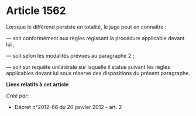 # Article 1562

Lorsque le différend persiste en totalité, le juge peut en connaître : 

― soit conformément aux règles régissant la procédure applicable devant lui ; 

― soit selon les modalités prévues au paragraphe 2 ; 

― soit sur requête unilatérale sur laquelle il statue suivant les règles applicables devant lui sous réserve des dispositions
du présent paragraphe.

**Liens relatifs à cet article**

_Créé par_:

  - Décret n°2012-66 du 20 janvier 2012 - art. 2
